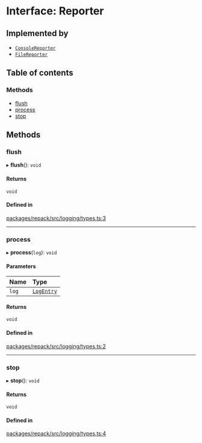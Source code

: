 # Interface: Reporter

## Implemented by

- [`ConsoleReporter`](../classes/ConsoleReporter.md)
- [`FileReporter`](../classes/FileReporter.md)

## Table of contents

### Methods

- [flush](./Reporter.md#flush)
- [process](./Reporter.md#process)
- [stop](./Reporter.md#stop)

## Methods

### flush

▸ **flush**(): `void`

#### Returns

`void`

#### Defined in

[packages/repack/src/logging/types.ts:3](https://github.com/callstack/repack/blob/1d9a1bb/packages/repack/src/logging/types.ts#L3)

___

### process

▸ **process**(`log`): `void`

#### Parameters

| Name | Type |
| :------ | :------ |
| `log` | [`LogEntry`](./LogEntry.md) |

#### Returns

`void`

#### Defined in

[packages/repack/src/logging/types.ts:2](https://github.com/callstack/repack/blob/1d9a1bb/packages/repack/src/logging/types.ts#L2)

___

### stop

▸ **stop**(): `void`

#### Returns

`void`

#### Defined in

[packages/repack/src/logging/types.ts:4](https://github.com/callstack/repack/blob/1d9a1bb/packages/repack/src/logging/types.ts#L4)
